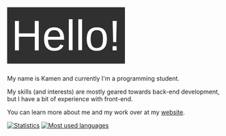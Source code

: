 # ![Hello!](https://github.com/Syndamia/Syndamia/blob/master/hello.png?raw=true)

My name is Kamen and currently I'm a programming student.

My skills (and interests) are mostly geared towards back-end development, but I have a bit of experience with front-end.

You can learn more about me and my work over at my [website](https://syndamia.com).

[![Statistics](https://github-readme-stats.vercel.app/api?username=syndamia&show_icons=true&theme=gruvbox&include_all_commits=true&line_height=24)](https://github.com/anuraghazra/github-readme-stats)
[![Most used languages](https://github-readme-stats.vercel.app/api/top-langs/?username=syndamia&exclude_repo=Self-learning,School-Projects,LinuxMintCinnamon-setup&langs_count=8&layout=compact&theme=gruvbox)](https://github.com/anuraghazra/github-readme-stats)
